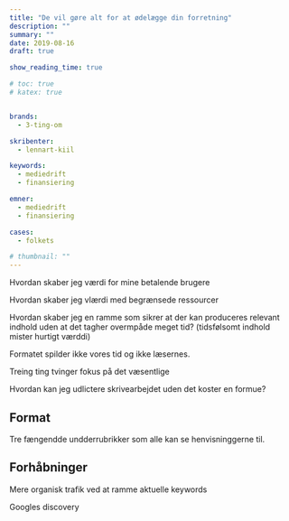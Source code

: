 ```yaml
---
title: "De vil gøre alt for at ødelægge din forretning"
description: ""
summary: ""
date: 2019-08-16
draft: true

show_reading_time: true

# toc: true
# katex: true


brands:
  - 3-ting-om

skribenter:
  - lennart-kiil

keywords:
  - mediedrift
  - finansiering

emner:
  - mediedrift
  - finansiering

cases:
  - folkets

# thumbnail: ""
---
```




Hvordan skaber jeg værdi for mine betalende brugere

Hvordan skaber jeg vlærdi med begrænsede ressourcer

Hvordan skaber jeg en ramme som sikrer at der kan  produceres relevant indhold uden at det tagher overmpåde meget tid? (tidsfølsomt indhold mister hurtigt værddi)

Formatet spilder ikke vores tid og ikke læsernes.

Treing ting tvinger fokus på det væsentlige

Hvordan kan jeg udlictere skrivearbejdet uden det koster en formue?



## Format



Tre fængendde undderrubrikker som alle kan se henvisninggerne til.

## Forhåbninger

Mere organisk trafik ved at ramme aktuelle keywords

Googles discovery
